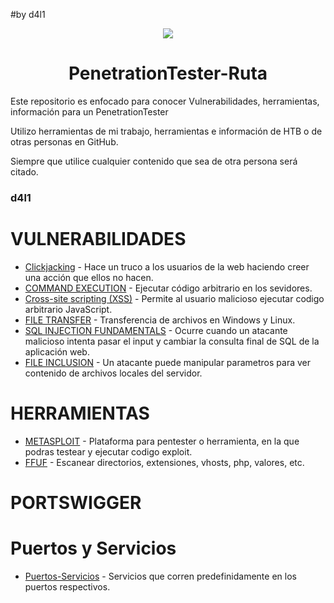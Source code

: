 #by d4l1

<p align="center"><img src="https://github.com/D4l1-web/PenetrationTester-Ruta/assets/79869523/bd072136-150b-4f3e-a380-2ed891b45e11"></p>

<h1 align="center">PenetrationTester-Ruta</h1>

Este repositorio es enfocado para conocer Vulnerabilidades, herramientas, información para un PenetrationTester

Utilizo herramientas de mi trabajo, herramientas e información de HTB o de otras personas en GitHub.

Siempre que utilice cualquier contenido que sea de otra persona será citado.

### d4l1

# VULNERABILIDADES

- [Clickjacking](https://github.com/D4l1-web/PenetrationTester-Ruta/blob/main/Vulnerabilidades/Clickjacking.md) - Hace un truco a los usuarios de la web haciendo creer una acción que ellos no hacen.
- [COMMAND EXECUTION](https://github.com/D4l1-web/PenetrationTester-Ruta/blob/main/Vulnerabilidades/Command_Execution.md) - Ejecutar código arbitrario en los sevidores.
- [Cross-site scripting (XSS)](https://github.com/D4l1-web/PenetrationTester-Ruta/blob/main/Vulnerabilidades/Cross-Site%20Scripting.md) - Permite al usuario malicioso ejecutar codigo arbitrario JavaScript.
- [FILE TRANSFER](https://github.com/D4l1-web/PenetrationTester-Ruta/blob/main/Vulnerabilidades/File-Transfer.md) - Transferencia de archivos en Windows y Linux.
- [SQL INJECTION FUNDAMENTALS](https://github.com/D4l1-web/PenetrationTester-Ruta/blob/main/Vulnerabilidades/Fundamentos_SQL_Injection.md) - Ocurre cuando un atacante malicioso intenta pasar el input y cambiar la consulta final de SQL de la aplicación web.
- [FILE INCLUSION](https://github.com/D4l1-web/PenetrationTester-Ruta/blob/main/Vulnerabilidades/FILE%20INCLUSION(sin%20acabar).md) - Un atacante puede manipular  parametros para ver contenido de archivos locales del servidor.

# HERRAMIENTAS

- [METASPLOIT](https://github.com/D4l1-web/PenetrationTester-Ruta/blob/main/Herramientas/Metasploit.md) - Plataforma para pentester o herramienta, en la que podras testear y ejecutar codigo exploit.
- [FFUF](https://github.com/D4l1-web/PenetrationTester-Ruta/blob/main/Herramientas/FFUF.md) - Escanear directorios, extensiones, vhosts, php, valores, etc.

# PORTSWIGGER

# Puertos y Servicios

- [Puertos-Servicios](https://github.com/D4l1-web/PenetrationTester-Ruta/blob/main/Puertos_Servicios.md) - Servicios que corren predefinidamente en los puertos respectivos.

